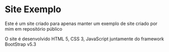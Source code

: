 # Site Exemplo
 
Este é um site criado para apenas manter um exemplo de site criado por mim em repositório público

O site é desenvolvido HTML 5, CSS 3, JavaScript juntamente do framework BootStrap v5.3